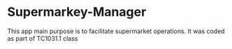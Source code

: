 # Supermarkey-Manager
This app main purpose is to facilitate supermarket operations.
It was coded as part of TC1031.1 class
